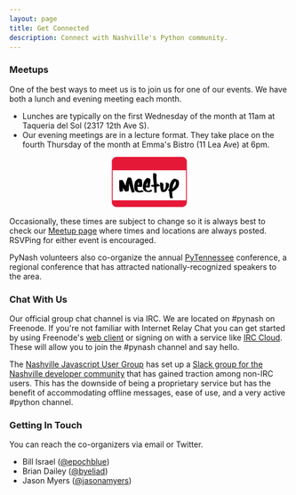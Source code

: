 ```yaml
---
layout: page
title: Get Connected
description: Connect with Nashville's Python community.
---
```


### Meetups

One of the best ways to meet us is to join us for one of our events. We have
both a lunch and evening meeting each month.

* Lunches are typically on the first Wednesday of the month at 11am at Taqueria
  del Sol (2317 12th Ave S).
* Our evening meetings are in a lecture format. They take place on the fourth
  Thursday of the month at Emma's Bistro (11 Lea Ave) at 6pm.

<center><a href="https://www.meetup.com/pynash/"><img src="/img/meetup-logo-2x.png" class="text-center" alt="Meetup" border="0"></a></center>

Occasionally, these times are subject to change so it is always best to check
our [Meetup page](https://www.meetup.com/pynash/) where times and locations are
always posted. RSVPing for either event is encouraged.

PyNash volunteers also co-organize the annual
[PyTennessee](http://www.pytennessee.org) conference, a regional conference that
has attracted nationally-recognized speakers to the area.

### Chat With Us

Our official group chat channel is via IRC. We are located on #pynash on
Freenode. If you're not familiar with Internet Relay Chat you can get started by
using Freenode's [web client](https://webchat.freenode.net/) or signing on with
a service like [IRC Cloud](https://www.irccloud.com). These will allow you to
join the #pynash channel and say hello.

The [Nashville Javascript User Group](https://www.nashjs.org/) has set up a
[Slack group for the Nashville developer
community](http://nashjs.org/blog/post/nashdev-slack) that has gained traction
among non-IRC users. This has the downside of being a proprietary service but
has the benefit of accommodating offline messages, ease of use, and a very
active #python channel.

### Getting In Touch

You can reach the co-organizers via email or Twitter.

* Bill Israel ([@epochblue](https://twitter.com/epochblue))
* Brian Dailey ([@byeliad](https://twitter.com/byeliad))
* Jason Myers ([@jasonamyers](https://twitter.com/jasonamyers))

